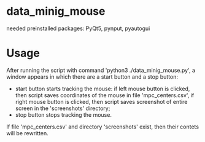 # data_minig_mouse
needed preinstalled packages: PyQt5, pynput, pyautogui

# Usage
After running the script with command 'python3 ./data_minig_mouse.py', a window appears in which there are a start button and a stop button:

* start button starts tracking the mouse: if left mouse button is clicked, then script saves coordinates of the mouse in file 'mpc_centers.csv', if right mouse button is clicked, then script saves screenshot of entire screen in the 'screenshots' directory;
* stop button stops tracking the mouse.

If file 'mpc_centers.csv' and directory 'screenshots' exist, then their contets will be rewritten.
